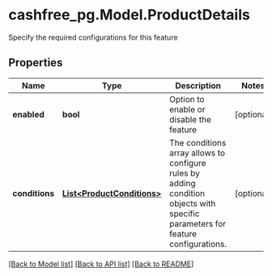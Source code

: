 # cashfree_pg.Model.ProductDetails
Specify the required configurations for this feature

## Properties

Name | Type | Description | Notes
------------ | ------------- | ------------- | -------------
**enabled** | **bool** | Option to enable or disable the feature | [optional] 
**conditions** | [**List&lt;ProductConditions&gt;**](ProductConditions.md) | The conditions array allows to configure rules by adding condition objects with specific parameters for feature configurations. | [optional] 

[[Back to Model list]](../README.md#documentation-for-models) [[Back to API list]](../README.md#documentation-for-api-endpoints) [[Back to README]](../README.md)

